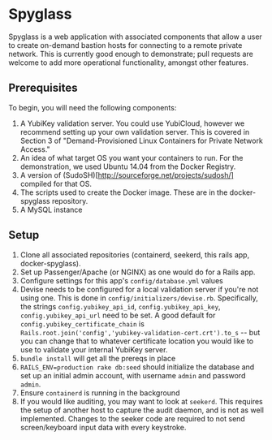 # Spyglass

Spyglass is a web application with associated components that allow a user to create on-demand
bastion hosts for connecting to a remote private network. This is currently good enough to
demonstrate; pull requests are welcome to add more operational functionality, amongst other 
features.

## Prerequisites 

To begin, you will need the following components:

1. A YubiKey validation server. You could use YubiCloud, however we recommend setting up your own 
   validation server. This is covered in Section 3 of "Demand-Provisioned Linux Containers for
   Private Network Access."
2. An idea of what target OS you want your containers to run. For the demonstration, we used Ubuntu
   14.04 from the Docker Registry.
3. A version of (SudoSH)[http://sourceforge.net/projects/sudosh/] compiled for that OS.
4. The scripts used to create the Docker image. These are in the docker-spyglass repository.
5. A MySQL instance

## Setup

1. Clone all associated repositories (containerd, seekerd, this rails app, docker-spyglass).
2. Set up Passenger/Apache (or NGINX) as one would do for a Rails app.
2. Configure settings for this app's `config/database.yml` values
3. Devise needs to be configured for a local validation server if you're not using one. This is done
   in `config/initializers/devise.rb`. Specifically, the strings `config.yubikey_api_id`, 
   `config.yubikey_api_key`, `config.yubikey_api_url` need to be set. A good default for 
   `config.yubikey_certificate_chain` is 
   `Rails.root.join('config','yubikey-validation-cert.crt').to_s` -- but you can change that to 
   whatever certificate location you would like to use to validate your internal YubiKey server.
4. `bundle install` will get all the prereqs in place
5. `RAILS_ENV=production rake db:seed` should initialize the database and set up an initial admin 
    account, with username `admin` and password `admin`.
6. Ensure `containerd` is running in the background
7. If you would like auditing, you may want to look at `seekerd`. This requires the setup of another
   host to capture the audit daemon, and is not as well implemented. Changes to the seeker code 
   are required to not send screen/keyboard input data with every keystroke.